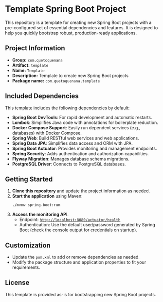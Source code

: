# Template Spring Boot Project

This repository is a template for creating new Spring Boot projects with a pre-configured set of essential dependencies and features. It is designed to help you quickly bootstrap robust, production-ready applications.

## Project Information

- **Group:** `com.quetoquenana`
- **Artifact:** `template`
- **Name:** `Template`
- **Description:** Template to create new Spring Boot projects
- **Package name:** `com.quetoquenana.template`

## Included Dependencies

This template includes the following dependencies by default:

- **Spring Boot DevTools**: For rapid development and automatic restarts.
- **Lombok**: Simplifies Java code with annotations for boilerplate reduction.
- **Docker Compose Support**: Easily run dependent services (e.g., databases) with Docker Compose.
- **Spring Web**: Build RESTful web services and web applications.
- **Spring Data JPA**: Simplifies data access and ORM with JPA.
- **Spring Boot Actuator**: Provides monitoring and management endpoints.
- **Spring Security**: Adds authentication and authorization capabilities.
- **Flyway Migration**: Manages database schema migrations.
- **PostgreSQL Driver**: Connects to PostgreSQL databases.

## Getting Started

1. **Clone this repository** and update the project information as needed.
2. **Start the application** using Maven:
   ```bash
   ./mvnw spring-boot:run
   ```
3. **Access the monitoring API**:
   - Endpoint: [`http://localhost:8080/actuator/health`](http://localhost:8080/actuator/health)
   - Authentication: Use the default user/password generated by Spring Boot (check the console output for credentials on startup).

## Customization

- Update the `pom.xml` to add or remove dependencies as needed.
- Modify the package structure and application properties to fit your requirements.

## License

This template is provided as-is for bootstrapping new Spring Boot projects.

